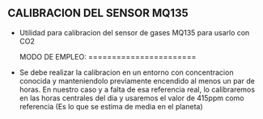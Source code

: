 ## CALIBRACION DEL SENSOR MQ135

 - Utilidad para calibracion del sensor de gases MQ135 para usarlo con CO2


   MODO DE EMPLEO:
 =======================

 - Se debe realizar la calibracion en un entorno con concentracion conocida 
   y manteniendolo previamente encendido al menos un par de horas.
   En nuestro caso y a falta de esa referencia real, lo calibraremos en las horas centrales del dia
   y usaremos el valor de  415ppm como referencia (Es lo que se estima de media en el planeta)